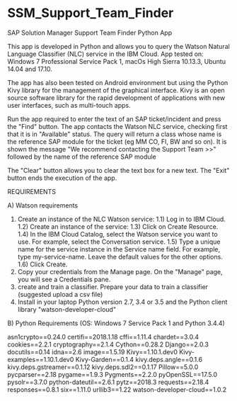 # SSM_Support_Team_Finder
SAP Solution Manager Support Team Finder Python App

This app is developed in Python and allows you to query the Watson Natural Language Classifier (NLC) service in the IBM Cloud.
App tested on: Windows 7 Professional Service Pack 1, macOs High Sierra 10.13.3, Ubuntu 14.04 and 17.10. 

The app has also been tested on Android environment but using the Python Kivy library for the management of the graphical interface. Kivy is an open source software library for the rapid development of applications with new user interfaces, such as multi-touch apps.

Run the app required to enter the text of an SAP ticket/incident and press the "Find" button.
The app contacts the Watson NLC service, checking first that it is in "Available" status. The query will return a class whose name is the reference SAP module for the ticket (eg MM CO, FI, BW and so on).
It is shown the message "We recommend contacting the Support Team >>" followed by the name of the reference SAP module

The "Clear" button allows you to clear the text box for a new text.
The "Exit" button ends the execution of the app.

REQUIREMENTS

A) Watson requirements

1) Create an instance of the NLC Watson service:
   1.1) Log in to IBM Cloud.
   1.2) Create an instance of the service:
   1.3) Click on Create Resource.
   1.4) In the IBM Cloud Catalog, select the Watson service you want to use. For example, select the Conversation service.
   1.5) Type a unique name for the service instance in the Service name field. For example, type my-service-name. Leave the default
        values for the other options.
   1.6) Click Create.
2) Copy your credentials from the Manage page. On the "Manage" page, you will see a Credentials pane.
3) create and train a classifier. Prepare your data to train a classifier (suggested upload a csv file)
4) Install in your laptop Python version 2.7, 3.4 or 3.5 and the Python client library "watson-developer-cloud" 

B) Python Requirements (OS: Windows 7 Service Pack 1 and Python 3.4.4)

asn1crypto==0.24.0
certifi==2018.1.18
cffi==1.11.4
chardet==3.0.4
cookies==2.2.1
cryptography==2.1.4
Cython==0.28.2
Django==2.0.3
docutils==0.14
idna==2.6
image==1.5.19
Kivy==1.10.1.dev0
Kivy-examples==1.10.1.dev0
Kivy-Garden==0.1.4
kivy.deps.angle==0.1.6
kivy.deps.gstreamer==0.1.12
kivy.deps.sdl2==0.1.17
Pillow==5.0.0
pycparser==2.18
pygame==1.9.3
Pygments==2.2.0
pyOpenSSL==17.5.0
pysolr==3.7.0
python-dateutil==2.6.1
pytz==2018.3
requests==2.18.4
responses==0.8.1
six==1.11.0
urllib3==1.22
watson-developer-cloud==1.0.2



